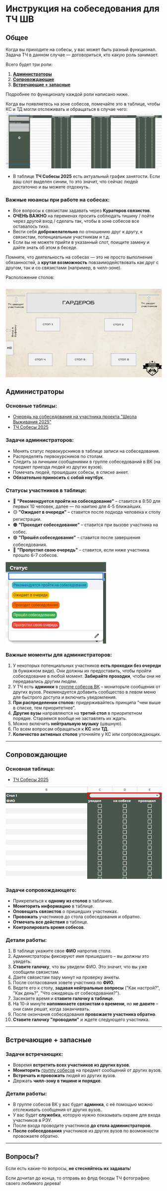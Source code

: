 # Инструкция на собеседования для ТЧ ШВ

## Общее
Когда вы приходите на собесы, у вас может быть разный функционал. Задача ТЧ в данном случае — договориться, кто какую роль занимает.

Всего будет три роли:
1. [**Администраторы**](#администраторы)
2. [**Сопровождающие**](#сопровождающие)
3. [**Встречающие + запасные**](#встречающие--запасные)

Подробнее по функционалу каждой роли написано ниже.

Когда вы появляетесь на зоне собесов, помечайте это в таблице, чтобы КС и ТД могли отслеживать и обращаться в случае чего:
![](Картинки_для_инструкции_на_собесы/тч_запись_в_слоты.png)
- В таблице **ТЧ Собесы 2025** есть актуальный график занятости. Если ваш слот выделен синим, то это значит, что сейчас людей достаточно и вы можете отдохнуть.

### Важные нюансы при работе на собесах:
- Все вопросы к связистам задавать через **Кураторов связистов**.
- **ОЧЕНЬ ВАЖНО** на переменах просить соблюдать тишину / пойти через другой вход / сделать так, чтобы в зоне собесов все оставалось тихо.
- Вести себя **доброжелательно** по отношению друг к другу, к связистам, потенциальным участникам и т.д.
- Если вы не можете прийти в указанный слот, поищите замену и дайте знать об этом в беседе.

Помните, что деятельность на собесах — это не просто выполнение обязанностей, а **крутая возможность** повзаимодействовать как друг с другом, так и со связистами (например, в чилл-зоне).

Расположение столов:

![](Картинки_для_инструкции_на_собесы/схема_собесы.png)
---

## Администраторы
### Основные таблицы:
- [Очередь на собеседования на участника проекта "Школа Выживания 2025"](https://docs.google.com/spreadsheets/d/14KzGUki3NoheR56DyfW1ImqOWapHtp-6fXUxZ16PxzY)
- [ТЧ Собесы 2025](https://docs.google.com/spreadsheets/d/12OMhLhAzxOErj3K_2LYauJIbEUTT33nqQJ0S60g9794)


### Задачи администраторов:
- Менять статус первокурсников в таблице записи на собеседования.
- Распределять первокурсников по столам.
- Следить за личными сообщениями в группе собеседований в ВК (на предмет приезда людей из других вузов).
- Помечать людей, прошедших собесы, в списке анкет.
- **Обязательно приносить с собой ноутбук**.

### Статусы участников в таблице:
- 🔵 **"Рекомендуется пройти на собеседование"** – ставится в 8:50 для первых 10 человек, далее — по наитию для 4-5 ближайших.
- 🟡 **"Ожидает в очереди"** – ставится после подхода человека к столу регистрации.
- 🟠 **"Проходит собеседование"** – ставится при вызове участника на собес.
- 🟢 **"Прошёл собеседование"** – ставится после завершения собеседования.
- 🔴 **"Пропустил свою очередь"** – ставится, если ниже участника прошло 6-7 собесов.

![](Картинки_для_инструкции_на_собесы/статус_на_собесах.png)

### Важные моменты для администраторов:
1. У некоторых потенциальных участников **есть проходки без очереди** (в бумажном виде). Они должны их предоставить, чтобы пройти собеседование в любой момент. **Забирайте проходки**, чтобы они не передавались другим людям.
2. У ТЧ есть **админки** в [группе собесов ВК](https://vk.com/sossobes2025) – мониторьте сообщения от других вузов. Рекомендуется добавить сообщество в левом меню для быстрого доступа и включить уведомления.
3. **При распределении столов:** придерживайтесь принципа "чем выше в списке, тем приоритетнее".
4. **Другие вузы** направляются на **третий стол** в приоритетном порядке. Стараемся вообще не заставлять их ждать.
5. Можно включить **нейтральную музыку** (швшную).
6. По всем вопросам обращаться к **КС** или **ТД**.
7. **Количество активных столов** уточняйте у КС или сопровождающих.

---

## Сопровождающие
### Основная таблица:
- [ТЧ Собесы 2025](https://docs.google.com/spreadsheets/d/12OMhLhAzxOErj3K_2LYauJIbEUTT33nqQJ0S60g9794)
  
![](Картинки_для_инструкции_на_собесы/сопровождающие.png)

### Задачи сопровождающего:
- Прикрепиться к **одному из столов** в табличке.
- **Мониторить информацию** в таблице.
- **Оповещать связистов** о пришедших участниках.
- **Провожать** участников до стола собеседования и обратно.
- **Отмечать все действия** в таблице.
- **Контролировать время собесов**.

### Детали работы:
1. В таблице укажите свое **ФИО** напротив стола.
2. Администраторы фиксируют имя пришедшего – вы должны это увидеть.
3. **Ставите галочку**, что вы увидели ФИО. Это значит, что вы уже сообщили связистам.
4. Даете связистам пару минут на проверку анкеты.
5. После согласования зовете участника по **ФИО**.
6. Ведете его к столу, **задавая нейтральные вопросы** ("Как настрой?", "Как день?", "Что ожидаешь от собеседования?").
7. Засекаете время и **ставите галочку в таблице**.
8. На 10-й минуте **напоминаете связистам о времени**, но **не давите** – они сами решат, когда заканчивать.
9. После окончания собеседования **провожаете участника обратно**.
10. **Ставите галочку "проводили"** и ждете следующего участника.

---

## Встречающие + запасные
### Задачи встречающих:
- Вовремя **встретить всех участников из других вузов**.
- **Мониторить** [группу собесов](https://vk.com/sossobes2025) на предмет сообщений от других вузов.
- **Встречать и провожать** людей из других вузов.
- Держать **чилл-зону в тишине и порядке**.

### Детали работы:
- В группе собесов ВК у вас будет **админка**, с её помощью можно отслеживать сообщения от других вузов.
- У вас будет **служебка**, которую нужно показывать охране для входа участников в РЭУ.
- После входа проводите участников **до стола администраторов**.
- **После собеседования** участников из других вузов по возможности провожаете обратно.

---

## Вопросы?
Если есть какие-то вопросы, **не стесняйтесь их задавать**!

Если дочитал до конца, то отправь во флуд беседы ТЧ фотографию своего любимого дерева!
